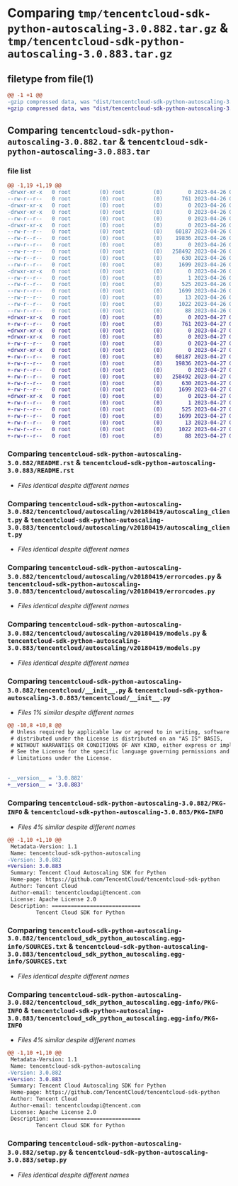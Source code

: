 # Comparing `tmp/tencentcloud-sdk-python-autoscaling-3.0.882.tar.gz` & `tmp/tencentcloud-sdk-python-autoscaling-3.0.883.tar.gz`

## filetype from file(1)

```diff
@@ -1 +1 @@
-gzip compressed data, was "dist/tencentcloud-sdk-python-autoscaling-3.0.882.tar", last modified: Wed Apr 26 02:51:01 2023, max compression
+gzip compressed data, was "dist/tencentcloud-sdk-python-autoscaling-3.0.883.tar", last modified: Thu Apr 27 00:17:17 2023, max compression
```

## Comparing `tencentcloud-sdk-python-autoscaling-3.0.882.tar` & `tencentcloud-sdk-python-autoscaling-3.0.883.tar`

### file list

```diff
@@ -1,19 +1,19 @@
-drwxr-xr-x   0 root         (0) root         (0)        0 2023-04-26 02:51:01.000000 tencentcloud-sdk-python-autoscaling-3.0.882/
--rw-r--r--   0 root         (0) root         (0)      761 2023-04-26 02:51:01.000000 tencentcloud-sdk-python-autoscaling-3.0.882/README.rst
-drwxr-xr-x   0 root         (0) root         (0)        0 2023-04-26 02:51:01.000000 tencentcloud-sdk-python-autoscaling-3.0.882/tencentcloud/
-drwxr-xr-x   0 root         (0) root         (0)        0 2023-04-26 02:51:01.000000 tencentcloud-sdk-python-autoscaling-3.0.882/tencentcloud/autoscaling/
--rw-r--r--   0 root         (0) root         (0)        0 2023-04-26 02:51:01.000000 tencentcloud-sdk-python-autoscaling-3.0.882/tencentcloud/autoscaling/__init__.py
-drwxr-xr-x   0 root         (0) root         (0)        0 2023-04-26 02:51:01.000000 tencentcloud-sdk-python-autoscaling-3.0.882/tencentcloud/autoscaling/v20180419/
--rw-r--r--   0 root         (0) root         (0)    60187 2023-04-26 02:51:01.000000 tencentcloud-sdk-python-autoscaling-3.0.882/tencentcloud/autoscaling/v20180419/autoscaling_client.py
--rw-r--r--   0 root         (0) root         (0)    19836 2023-04-26 02:51:01.000000 tencentcloud-sdk-python-autoscaling-3.0.882/tencentcloud/autoscaling/v20180419/errorcodes.py
--rw-r--r--   0 root         (0) root         (0)        0 2023-04-26 02:51:01.000000 tencentcloud-sdk-python-autoscaling-3.0.882/tencentcloud/autoscaling/v20180419/__init__.py
--rw-r--r--   0 root         (0) root         (0)   258492 2023-04-26 02:51:01.000000 tencentcloud-sdk-python-autoscaling-3.0.882/tencentcloud/autoscaling/v20180419/models.py
--rw-r--r--   0 root         (0) root         (0)      630 2023-04-26 02:51:01.000000 tencentcloud-sdk-python-autoscaling-3.0.882/tencentcloud/__init__.py
--rw-r--r--   0 root         (0) root         (0)     1699 2023-04-26 02:51:01.000000 tencentcloud-sdk-python-autoscaling-3.0.882/PKG-INFO
-drwxr-xr-x   0 root         (0) root         (0)        0 2023-04-26 02:51:01.000000 tencentcloud-sdk-python-autoscaling-3.0.882/tencentcloud_sdk_python_autoscaling.egg-info/
--rw-r--r--   0 root         (0) root         (0)        1 2023-04-26 02:51:01.000000 tencentcloud-sdk-python-autoscaling-3.0.882/tencentcloud_sdk_python_autoscaling.egg-info/dependency_links.txt
--rw-r--r--   0 root         (0) root         (0)      525 2023-04-26 02:51:01.000000 tencentcloud-sdk-python-autoscaling-3.0.882/tencentcloud_sdk_python_autoscaling.egg-info/SOURCES.txt
--rw-r--r--   0 root         (0) root         (0)     1699 2023-04-26 02:51:01.000000 tencentcloud-sdk-python-autoscaling-3.0.882/tencentcloud_sdk_python_autoscaling.egg-info/PKG-INFO
--rw-r--r--   0 root         (0) root         (0)       13 2023-04-26 02:51:01.000000 tencentcloud-sdk-python-autoscaling-3.0.882/tencentcloud_sdk_python_autoscaling.egg-info/top_level.txt
--rw-r--r--   0 root         (0) root         (0)     1022 2023-04-26 02:51:01.000000 tencentcloud-sdk-python-autoscaling-3.0.882/setup.py
--rw-r--r--   0 root         (0) root         (0)       88 2023-04-26 02:51:01.000000 tencentcloud-sdk-python-autoscaling-3.0.882/setup.cfg
+drwxr-xr-x   0 root         (0) root         (0)        0 2023-04-27 00:17:17.000000 tencentcloud-sdk-python-autoscaling-3.0.883/
+-rw-r--r--   0 root         (0) root         (0)      761 2023-04-27 00:17:17.000000 tencentcloud-sdk-python-autoscaling-3.0.883/README.rst
+drwxr-xr-x   0 root         (0) root         (0)        0 2023-04-27 00:17:17.000000 tencentcloud-sdk-python-autoscaling-3.0.883/tencentcloud/
+drwxr-xr-x   0 root         (0) root         (0)        0 2023-04-27 00:17:17.000000 tencentcloud-sdk-python-autoscaling-3.0.883/tencentcloud/autoscaling/
+-rw-r--r--   0 root         (0) root         (0)        0 2023-04-27 00:17:17.000000 tencentcloud-sdk-python-autoscaling-3.0.883/tencentcloud/autoscaling/__init__.py
+drwxr-xr-x   0 root         (0) root         (0)        0 2023-04-27 00:17:17.000000 tencentcloud-sdk-python-autoscaling-3.0.883/tencentcloud/autoscaling/v20180419/
+-rw-r--r--   0 root         (0) root         (0)    60187 2023-04-27 00:17:17.000000 tencentcloud-sdk-python-autoscaling-3.0.883/tencentcloud/autoscaling/v20180419/autoscaling_client.py
+-rw-r--r--   0 root         (0) root         (0)    19836 2023-04-27 00:17:17.000000 tencentcloud-sdk-python-autoscaling-3.0.883/tencentcloud/autoscaling/v20180419/errorcodes.py
+-rw-r--r--   0 root         (0) root         (0)        0 2023-04-27 00:17:17.000000 tencentcloud-sdk-python-autoscaling-3.0.883/tencentcloud/autoscaling/v20180419/__init__.py
+-rw-r--r--   0 root         (0) root         (0)   258492 2023-04-27 00:17:17.000000 tencentcloud-sdk-python-autoscaling-3.0.883/tencentcloud/autoscaling/v20180419/models.py
+-rw-r--r--   0 root         (0) root         (0)      630 2023-04-27 00:17:17.000000 tencentcloud-sdk-python-autoscaling-3.0.883/tencentcloud/__init__.py
+-rw-r--r--   0 root         (0) root         (0)     1699 2023-04-27 00:17:17.000000 tencentcloud-sdk-python-autoscaling-3.0.883/PKG-INFO
+drwxr-xr-x   0 root         (0) root         (0)        0 2023-04-27 00:17:17.000000 tencentcloud-sdk-python-autoscaling-3.0.883/tencentcloud_sdk_python_autoscaling.egg-info/
+-rw-r--r--   0 root         (0) root         (0)        1 2023-04-27 00:17:17.000000 tencentcloud-sdk-python-autoscaling-3.0.883/tencentcloud_sdk_python_autoscaling.egg-info/dependency_links.txt
+-rw-r--r--   0 root         (0) root         (0)      525 2023-04-27 00:17:17.000000 tencentcloud-sdk-python-autoscaling-3.0.883/tencentcloud_sdk_python_autoscaling.egg-info/SOURCES.txt
+-rw-r--r--   0 root         (0) root         (0)     1699 2023-04-27 00:17:17.000000 tencentcloud-sdk-python-autoscaling-3.0.883/tencentcloud_sdk_python_autoscaling.egg-info/PKG-INFO
+-rw-r--r--   0 root         (0) root         (0)       13 2023-04-27 00:17:17.000000 tencentcloud-sdk-python-autoscaling-3.0.883/tencentcloud_sdk_python_autoscaling.egg-info/top_level.txt
+-rw-r--r--   0 root         (0) root         (0)     1022 2023-04-27 00:17:17.000000 tencentcloud-sdk-python-autoscaling-3.0.883/setup.py
+-rw-r--r--   0 root         (0) root         (0)       88 2023-04-27 00:17:17.000000 tencentcloud-sdk-python-autoscaling-3.0.883/setup.cfg
```

### Comparing `tencentcloud-sdk-python-autoscaling-3.0.882/README.rst` & `tencentcloud-sdk-python-autoscaling-3.0.883/README.rst`

 * *Files identical despite different names*

### Comparing `tencentcloud-sdk-python-autoscaling-3.0.882/tencentcloud/autoscaling/v20180419/autoscaling_client.py` & `tencentcloud-sdk-python-autoscaling-3.0.883/tencentcloud/autoscaling/v20180419/autoscaling_client.py`

 * *Files identical despite different names*

### Comparing `tencentcloud-sdk-python-autoscaling-3.0.882/tencentcloud/autoscaling/v20180419/errorcodes.py` & `tencentcloud-sdk-python-autoscaling-3.0.883/tencentcloud/autoscaling/v20180419/errorcodes.py`

 * *Files identical despite different names*

### Comparing `tencentcloud-sdk-python-autoscaling-3.0.882/tencentcloud/autoscaling/v20180419/models.py` & `tencentcloud-sdk-python-autoscaling-3.0.883/tencentcloud/autoscaling/v20180419/models.py`

 * *Files identical despite different names*

### Comparing `tencentcloud-sdk-python-autoscaling-3.0.882/tencentcloud/__init__.py` & `tencentcloud-sdk-python-autoscaling-3.0.883/tencentcloud/__init__.py`

 * *Files 1% similar despite different names*

```diff
@@ -10,8 +10,8 @@
 # Unless required by applicable law or agreed to in writing, software
 # distributed under the License is distributed on an "AS IS" BASIS,
 # WITHOUT WARRANTIES OR CONDITIONS OF ANY KIND, either express or implied.
 # See the License for the specific language governing permissions and
 # limitations under the License.
 
 
-__version__ = '3.0.882'
+__version__ = '3.0.883'
```

### Comparing `tencentcloud-sdk-python-autoscaling-3.0.882/PKG-INFO` & `tencentcloud-sdk-python-autoscaling-3.0.883/PKG-INFO`

 * *Files 4% similar despite different names*

```diff
@@ -1,10 +1,10 @@
 Metadata-Version: 1.1
 Name: tencentcloud-sdk-python-autoscaling
-Version: 3.0.882
+Version: 3.0.883
 Summary: Tencent Cloud Autoscaling SDK for Python
 Home-page: https://github.com/TencentCloud/tencentcloud-sdk-python
 Author: Tencent Cloud
 Author-email: tencentcloudapi@tencent.com
 License: Apache License 2.0
 Description: ============================
         Tencent Cloud SDK for Python
```

### Comparing `tencentcloud-sdk-python-autoscaling-3.0.882/tencentcloud_sdk_python_autoscaling.egg-info/SOURCES.txt` & `tencentcloud-sdk-python-autoscaling-3.0.883/tencentcloud_sdk_python_autoscaling.egg-info/SOURCES.txt`

 * *Files identical despite different names*

### Comparing `tencentcloud-sdk-python-autoscaling-3.0.882/tencentcloud_sdk_python_autoscaling.egg-info/PKG-INFO` & `tencentcloud-sdk-python-autoscaling-3.0.883/tencentcloud_sdk_python_autoscaling.egg-info/PKG-INFO`

 * *Files 4% similar despite different names*

```diff
@@ -1,10 +1,10 @@
 Metadata-Version: 1.1
 Name: tencentcloud-sdk-python-autoscaling
-Version: 3.0.882
+Version: 3.0.883
 Summary: Tencent Cloud Autoscaling SDK for Python
 Home-page: https://github.com/TencentCloud/tencentcloud-sdk-python
 Author: Tencent Cloud
 Author-email: tencentcloudapi@tencent.com
 License: Apache License 2.0
 Description: ============================
         Tencent Cloud SDK for Python
```

### Comparing `tencentcloud-sdk-python-autoscaling-3.0.882/setup.py` & `tencentcloud-sdk-python-autoscaling-3.0.883/setup.py`

 * *Files identical despite different names*

